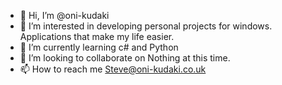- 👋 Hi, I’m @oni-kudaki
- 👀 I’m interested in developing personal projects for windows. Applications that make my life easier.
- 🌱 I’m currently learning c# and Python
- 💞️ I’m looking to collaborate on Nothing at this time.
- 📫 How to reach me Steve@oni-kudaki.co.uk

<!---
oni-kudaki/oni-kudaki is a ✨ special ✨ repository because its `README.md` (this file) appears on your GitHub profile.
You can click the Preview link to take a look at your changes.
--->
